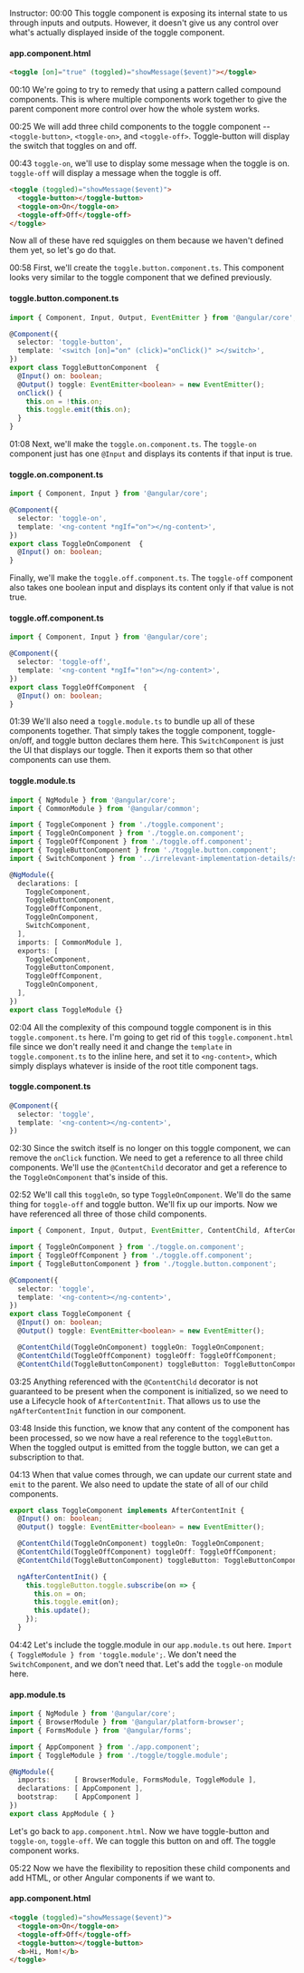 Instructor: 00:00 This toggle component is exposing its internal state to us through inputs and outputs. However, it doesn't give us any control over what's actually displayed inside of the toggle component.

#### app.component.html
```html
<toggle [on]="true" (toggled)="showMessage($event)"></toggle>
```

00:10 We're going to try to remedy that using a pattern called compound components. This is where multiple components work together to give the parent component more control over how the whole system works.

00:25 We will add three child components to the toggle component -- `<toggle-button>`, `<toggle-on>`, and `<toggle-off>`. Toggle-button will display the switch that toggles on and off.

00:43 `toggle-on`, we'll use to display some message when the toggle is on. `toggle-off` will display a message when the toggle is off. 

```html
<toggle (toggled)="showMessage($event)">
  <toggle-button></toggle-button>
  <toggle-on>On</toggle-on>
  <toggle-off>Off</toggle-off>
</toggle>
```

Now all of these have red squiggles on them because we haven't defined them yet, so let's go do that.

00:58 First, we'll create the `toggle.button.component.ts`. This component looks very similar to the toggle component that we defined previously.

#### toggle.button.component.ts
```ts
import { Component, Input, Output, EventEmitter } from '@angular/core';

@Component({
  selector: 'toggle-button',
  template: '<switch [on]="on" (click)="onClick()" ></switch>',
})
export class ToggleButtonComponent  {
  @Input() on: boolean;
  @Output() toggle: EventEmitter<boolean> = new EventEmitter();
  onClick() {
    this.on = !this.on;
    this.toggle.emit(this.on);
  }
}
```

01:08 Next, we'll make the `toggle.on.component.ts`. The `toggle-on` component just has one `@Input` and displays its contents if that input is true. 

#### toggle.on.component.ts
```ts
import { Component, Input } from '@angular/core';

@Component({
  selector: 'toggle-on',
  template: '<ng-content *ngIf="on"></ng-content>',
})
export class ToggleOnComponent  {
  @Input() on: boolean;
}
```

Finally, we'll make the `toggle.off.component.ts`. The `toggle-off` component also takes one boolean input and displays its content only if that value is not true.

#### toggle.off.component.ts
```ts
import { Component, Input } from '@angular/core';

@Component({
  selector: 'toggle-off',
  template: '<ng-content *ngIf="!on"></ng-content>',
})
export class ToggleOffComponent  {
  @Input() on: boolean;
}
```

01:39 We'll also need a `toggle.module.ts` to bundle up all of these components together. That simply takes the toggle component, toggle-on/off, and toggle button declares them here. This `SwitchComponent` is just the UI that displays our toggle. Then it exports them so that other components can use them.

#### toggle.module.ts
```ts
import { NgModule } from '@angular/core';
import { CommonModule } from '@angular/common';

import { ToggleComponent } from './toggle.component';
import { ToggleOnComponent } from './toggle.on.component';
import { ToggleOffComponent } from './toggle.off.component';
import { ToggleButtonComponent } from './toggle.button.component';
import { SwitchComponent } from '../irrelevant-implementation-details/switch.component';

@NgModule({
  declarations: [
    ToggleComponent,
    ToggleButtonComponent,
    ToggleOffComponent,
    ToggleOnComponent,
    SwitchComponent,
  ],
  imports: [ CommonModule ],
  exports: [
    ToggleComponent,
    ToggleButtonComponent,
    ToggleOffComponent,
    ToggleOnComponent,
  ],
})
export class ToggleModule {}
```

02:04 All the complexity of this compound toggle component is in this `toggle.component.ts` here. I'm going to get rid of this `toggle.component.html` file since we don't really need it and change the `template` in `toggle.component.ts` to the inline here, and set it to `<ng-content>`, which simply displays whatever is inside of the root title component tags. 

#### toggle.component.ts
```ts
@Component({
  selector: 'toggle',
  template: '<ng-content></ng-content>',
})
```

02:30 Since the switch itself is no longer on this toggle component, we can remove the `onClick` function. We need to get a reference to all three child components. We'll use the `@ContentChild` decorator and get a reference to the `ToggleOnComponent` that's inside of this.

02:52 We'll call this `toggleOn`, so type `ToggleOnComponent`. We'll do the same thing for `toggle-off` and toggle button. We'll fix up our imports. Now we have referenced all three of those child components.

```ts
import { Component, Input, Output, EventEmitter, ContentChild, AfterContentInit, OnChanges, SimpleChanges } from '@angular/core';

import { ToggleOnComponent } from './toggle.on.component';
import { ToggleOffComponent } from './toggle.off.component';
import { ToggleButtonComponent } from './toggle.button.component';

@Component({
  selector: 'toggle',
  template: '<ng-content></ng-content>',
})
export class ToggleComponent {
  @Input() on: boolean;
  @Output() toggle: EventEmitter<boolean> = new EventEmitter();

  @ContentChild(ToggleOnComponent) toggleOn: ToggleOnComponent;
  @ContentChild(ToggleOffComponent) toggleOff: ToggleOffComponent;
  @ContentChild(ToggleButtonComponent) toggleButton: ToggleButtonComponent;
```

03:25 Anything referenced with the `@ContentChild` decorator is not guaranteed to be present when the component is initialized, so we need to use a Lifecycle hook of `AfterContentInit`. That allows us to use the `ngAfterContentInit` function in our component.

03:48 Inside this function, we know that any content of the component has been processed, so we now have a real reference to the `toggleButton`. When the toggled output is emitted from the toggle button, we can get a subscription to that.

04:13 When that value comes through, we can update our current state and `emit` to the parent. We also need to update the state of all of our child components.

```ts
export class ToggleComponent implements AfterContentInit {
  @Input() on: boolean;
  @Output() toggle: EventEmitter<boolean> = new EventEmitter();

  @ContentChild(ToggleOnComponent) toggleOn: ToggleOnComponent;
  @ContentChild(ToggleOffComponent) toggleOff: ToggleOffComponent;
  @ContentChild(ToggleButtonComponent) toggleButton: ToggleButtonComponent;

  ngAfterContentInit() {
    this.toggleButton.toggle.subscribe(on => {
      this.on = on;
      this.toggle.emit(on);
      this.update();
    });
  }
```

04:42 Let's include the toggle.module in our `app.module.ts` out here. `Import { ToggleModule } from 'toggle.module';`. We don't need the `SwitchComponent`, and we don't need that. Let's add the `toggle-on` module here. 

#### app.module.ts
```ts
import { NgModule } from '@angular/core';
import { BrowserModule } from '@angular/platform-browser';
import { FormsModule } from '@angular/forms';

import { AppComponent } from './app.component';
import { ToggleModule } from './toggle/toggle.module';

@NgModule({
  imports:      [ BrowserModule, FormsModule, ToggleModule ],
  declarations: [ AppComponent ],
  bootstrap:    [ AppComponent ]
})
export class AppModule { }
```

Let's go back to `app.component.html`. Now we have toggle-button and `toggle-on`, `toggle-off`. We can toggle this button on and off. The toggle component works.

05:22 Now we have the flexibility to reposition these child components and add HTML, or other Angular components if we want to.

#### app.component.html
```html
<toggle (toggled)="showMessage($event)">
  <toggle-on>On</toggle-on>
  <toggle-off>Off</toggle-off>
  <toggle-button></toggle-button>
  <b>Hi, Mom!</b>
</toggle>
```